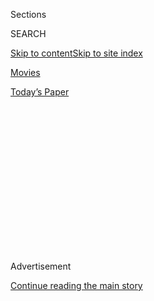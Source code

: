 <div id="app">

<div>

<div>

<div>

<div class="NYTAppHideMasthead css-1q2w90k e1suatyy0">

<div class="section css-ui9rw0 e1suatyy2">

<div class="css-eph4ug er09x8g0">

<div class="css-6n7j50">

</div>

<span class="css-1dv1kvn">Sections</span>

<div class="css-10488qs">

<span class="css-1dv1kvn">SEARCH</span>

</div>

[Skip to content](#site-content)[Skip to site
index](#site-index)

</div>

<div id="masthead-section-label" class="css-1wr3we4 eaxe0e00">

[Movies](https://www.nytimes3xbfgragh.onion/section/movies)

</div>

<div class="css-10698na e1huz5gh0">

</div>

</div>

<div id="masthead-bar-one" class="section hasLinks css-15hmgas e1csuq9d3">

<div class="css-uqyvli e1csuq9d0">

</div>

<div class="css-1uqjmks e1csuq9d1">

</div>

<div class="css-9e9ivx">

[](https://myaccount.nytimes3xbfgragh.onion/auth/login?response_type=cookie&client_id=vi)

</div>

<div class="css-1bvtpon e1csuq9d2">

[Today’s
Paper](https://www.nytimes3xbfgragh.onion/section/todayspaper)

</div>

</div>

</div>

</div>

<div data-aria-hidden="false">

<div id="site-content" data-role="main">

<div>

<div class="css-1aor85t" style="opacity:0.000000001;z-index:-1;visibility:hidden">

<div class="css-1hqnpie">

<div class="css-epjblv">

<span class="css-17xtcya">[Movies](/section/movies)</span><span class="css-x15j1o">|</span><span class="css-fwqvlz">The
Lynn Shelton That Marc Maron
Knew</span>

</div>

<div class="css-k008qs">

<div class="css-1iwv8en">

<span class="css-18z7m18"></span>

<div>

</div>

</div>

<span class="css-1n6z4y">https://nyti.ms/3hUNM8d</span>

<div class="css-1705lsu">

<div class="css-4xjgmj">

<div class="css-4skfbu" data-role="toolbar" data-aria-label="Social Media Share buttons, Save button, and Comments Panel with current comment count" data-testid="share-tools">

  - 
  - 
  - 
  - 
    
    <div class="css-6n7j50">
    
    </div>

  - 
  - 

</div>

</div>

</div>

</div>

</div>

</div>

<div id="NYT_TOP_BANNER_REGION" class="css-13pd83m">

</div>

<div id="top-wrapper" class="css-1sy8kpn">

<div id="top-slug" class="css-l9onyx">

Advertisement

</div>

[Continue reading the main
story](#after-top)

<div class="ad top-wrapper" style="text-align:center;height:100%;display:block;min-height:250px">

<div id="top" class="place-ad" data-position="top" data-size-key="top">

</div>

</div>

<div id="after-top">

</div>

</div>

<div>

<div id="sponsor-wrapper" class="css-1hyfx7x">

<div id="sponsor-slug" class="css-19vbshk">

Supported by

</div>

[Continue reading the main
story](#after-sponsor)

<div id="sponsor" class="ad sponsor-wrapper" style="text-align:center;height:100%;display:block">

</div>

<div id="after-sponsor">

</div>

</div>

<div class="css-186x18t">

</div>

<div class="css-1vkm6nb ehdk2mb0">

# The Lynn Shelton That Marc Maron Knew

</div>

The comedian and podcaster reflects on his relationship with the
filmmaker and TV director who died unexpectedly in May.

<div class="css-79elbk" data-testid="photoviewer-wrapper">

<div class="css-z3e15g" data-testid="photoviewer-wrapper-hidden">

</div>

<div class="css-1a48zt4 ehw59r15" data-testid="photoviewer-children">

![<span class="css-16f3y1r e13ogyst0" data-aria-hidden="true">Lynn
Shelton and Marc Maron, shown in Ireland six months before her death,
worked together and fell in
love.</span><span class="css-cnj6d5 e1z0qqy90" itemprop="copyrightHolder"><span class="css-1ly73wi e1tej78p0">Credit...</span><span><span>Marc
Maron</span></span></span>](https://static01.graylady3jvrrxbe.onion/images/2020/08/01/arts/31shelton-maron1/merlin_175081011_7bbc3ef6-09e8-4ee7-9e6b-56386ac67617-articleLarge.jpg?quality=75&auto=webp&disable=upscale)

</div>

</div>

<div class="css-18e8msd">

<div class="css-vp77d3 epjyd6m0">

<div class="css-hus3qt ey68jwv0" data-aria-hidden="true">

[![Dave
Itzkoff](https://static01.graylady3jvrrxbe.onion/images/2018/02/16/multimedia/author-dave-itzkoff/author-dave-itzkoff-thumbLarge.jpg
"Dave Itzkoff")](https://www.nytimes3xbfgragh.onion/by/dave-itzkoff)

</div>

<div class="css-1baulvz">

By [<span class="css-1baulvz last-byline" itemprop="name">Dave
Itzkoff</span>](https://www.nytimes3xbfgragh.onion/by/dave-itzkoff)

</div>

</div>

  - July 31,
    2020

  - 
    
    <div class="css-4xjgmj">
    
    <div class="css-d8bdto" data-role="toolbar" data-aria-label="Social Media Share buttons, Save button, and Comments Panel with current comment count" data-testid="share-tools">
    
      - 
      - 
      - 
      - 
        
        <div class="css-6n7j50">
        
        </div>
    
      - 
      - 
    
    </div>
    
    </div>

</div>

</div>

<div class="section meteredContent css-1r7ky0e" name="articleBody" itemprop="articleBody">

<div class="css-1fanzo5 StoryBodyCompanionColumn">

<div class="css-53u6y8">

When the writer-director Lynn Shelton [died in
May](https://www.nytimes3xbfgragh.onion/2020/05/16/obituaries/lynn-shelton-dead.html?searchResultPosition=4),
it was a devastating loss to film, to moviegoers who knew her for
intimate low-budget features like
[“Humpday”](https://www.youtube.com/watch?v=RKy63pehrvw) and [“Your
Sister’s Sister,”](https://www.youtube.com/watch?v=wglzH4dUoLQ) and to
TV audiences starting to discover her work as a director on series like
“GLOW” and “The Morning Show.” On Tuesday, she received a posthumous
Emmy directing nomination for the Hulu limited series “Little Fires
Everywhere.”

Shelton, 54, left behind family, friends and frequent collaborators who
included Marc Maron, the comic, actor and host of [the long-running
“WTF” podcast](http://www.wtfpod.com/). Shelton had directed Maron
in her 2019 film, [“Sword of
Trust,”](https://www.youtube.com/watch?v=vWmQyBjrbfU&t=5s) his
stand-up specials “Too Real” (2017) and “End Times Fun” (2020), and his
IFC series, “Maron,” among other shows. They had also been romantically
involved for about a year, after a lengthy and sometimes awkward
courtship that began when Shelton appeared [as a guest on “WTF”
in 2015.](http://www.wtfpod.com/podcast/episodes/episode_627_-_lynn_shelton)

Maron, 56, has not had much opportunity to mourn Shelton privately. As a
comedian and podcaster, he is known for his blunt and relentlessly
confessional approach, and he has embraced the notion of candor even in
his suffering. In the midst of the coronavirus pandemic, Maron said, it
was important to be open about his sorrow for listeners who may be going
through their own difficulties as well as for himself. Reflecting on his
grief, he said, has not diminished it but has helped him understand it
as unavoidable and universal.

</div>

</div>

<div class="css-1fanzo5 StoryBodyCompanionColumn">

<div class="css-53u6y8">

“It’s a terrible experience but it is a fundamental human experience,”
he said. “It’s as common as love. It’s devastating, but we are built to
carry it, for ourselves and for others.”

</div>

</div>

<div class="css-79elbk" data-testid="photoviewer-wrapper">

<div class="css-z3e15g" data-testid="photoviewer-wrapper-hidden">

</div>

<div class="css-1a48zt4 ehw59r15" data-testid="photoviewer-children">

![<span class="css-16f3y1r e13ogyst0" data-aria-hidden="true">Maron
recalled meeting Shelton for his podcast: “I got her and she clearly got
me.”
</span><span class="css-cnj6d5 e1z0qqy90" itemprop="copyrightHolder"><span class="css-1ly73wi e1tej78p0">Credit...</span><span>Erik
Carter for The New York
Times</span></span>](https://static01.graylady3jvrrxbe.onion/images/2020/08/01/arts/31shelton-maron6/merlin_175087587_20e88c2d-53be-4bc6-b877-e271545393d2-articleLarge.jpg?quality=75&auto=webp&disable=upscale)

</div>

</div>

<div class="css-1fanzo5 StoryBodyCompanionColumn">

<div class="css-53u6y8">

In a phone interview from Los Angeles, during which Maron also stopped
to get a drive-through test for Covid-19 (“I’m not sick,” he explained,
“I’m just crazy”), he talked about his memories of Shelton, his
appreciation for her work and how he has tried to process her death,
publicly and in real time. These are edited excerpts from that
conversation.

**You first met Lynn Shelton when she came on your podcast. How did that
come about?**

I had seen in one of the trades that she was working on some project
with my ex-wife \[the writer Mishna Wolff\]. I had never really heard of
her, but I watched a couple of her movies and she seemed like the real
deal. I had her on the podcast and she was very charming and eloquent
about her own process and who she was. I got her and she clearly got me.
That was the beginning of something that became rather intense.

**Listening to that interview now, does it sound like you were already
starting to connect with each other?**

That was definitely there and we both knew it. But we weren’t in a
situation to really do anything about it. \[Shelton was married and
Maron was in another relationship at the time.\] It was difficult. From
that connection, we started our creative relationship, because I wanted
to see her again and get to know her. I knew she was a great director
and why wouldn’t she want to direct my television show?

</div>

</div>

<div class="css-1fanzo5 StoryBodyCompanionColumn">

<div class="css-53u6y8">

**How did you find it working with her on “Maron”?**

She was always very disarming to me. I’m a stubborn, difficult man. And
I was difficult with her, too. She had a vision and she was also
stubborn. But she wasn’t difficult. I would go through my own thing — “I
don’t want to do it that way. Why can’t I do it this way?” It was my
show. But she would eventually do it the way she wanted and convince you
to do it that way too. And it was usually the right way.

**She knew how to get the performance she wanted from you?**

It’s not that she was unassuming. You definitely knew she was in charge.
But she embraced the collaborative process. She would watch what you did
in a take and focus on finding the naturalism that’s possible. Get you
away from locking into a line reading, enable you to open up your
emotional space and get present in what needs to be done in the scene.
She just had a way of doing it that didn’t feel oppressive or wasn’t
something I wanted to fight against, come the third time. \[Laughs\]

</div>

</div>

<div class="css-79elbk" data-testid="photoviewer-wrapper">

<div class="css-z3e15g" data-testid="photoviewer-wrapper-hidden">

</div>

<div class="css-1a48zt4 ehw59r15" data-testid="photoviewer-children">

<div class="css-1xdhyk6 erfvjey0">

<span class="css-1ly73wi e1tej78p0">Image</span>

<div class="css-zjzyr8">

<div data-testid="lazyimage-container" style="height:580px">

</div>

</div>

</div>

<span class="css-16f3y1r e13ogyst0" data-aria-hidden="true">The two at
the Vanity Fair Oscar party earlier this year. They kept their
relationship low-profile for the first few
months.</span><span class="css-cnj6d5 e1z0qqy90" itemprop="copyrightHolder"><span class="css-1ly73wi e1tej78p0">Credit...</span><span>Frazer
Harrison/Getty Images</span></span>

</div>

</div>

<div class="css-1fanzo5 StoryBodyCompanionColumn">

<div class="css-53u6y8">

**You started writing together and she directed you in episodes of
“GLOW.” Did she also appreciate you as a stand-up?**

She was my best audience. \[Chokes up\] There was some sort of
connection that we had — I lost all my self-consciousness, which is no
easy trick. And I don’t even know why. We had similar interests around
food, around music, around humor, around film. Intellectually and
emotionally — spiritually, I don’t know. She meditated twice a day. I
never did that. But she loved to laugh and she was kind of an easy
laugh, but that’s OK. I’ll take it. She would go to the Comedy Store
with me and, over the years, became acutely sensitive to my process. It
got to the point where she would suggest things and I would take the
note, even with my stand-up, which is saying a lot.

**So it made sense to have her direct your stand-up specials, starting
with “Too Real”?**

I told Netflix I wanted her to direct it. They were concerned that she
had never directed a comedy special. I’m like: “She’s done seven
movies\! You think this is rocket science?” She’d already made [“Outside
In,”](https://www.youtube.com/watch?v=s0SdJfplC80) and that’s a little
masterpiece. But she was pretty humble. She got what she wanted as an
artist from realizing her vision. Her focus was on the work. But half of
this game, for most of us, is getting it out there and that’s the
hardest part.

</div>

</div>

<div class="css-1fanzo5 StoryBodyCompanionColumn">

<div class="css-53u6y8">

**How was Netflix finally persuaded to let her do it?**

I told my manager I won’t do the special if she can’t direct it. And
they came back with, they’re also going to put another director who’s
directed specials with her, to guide her through the process. And I said
to my manager, that’s not a great look. Especially if they pull out some
dude. You’re going to have some guy teach her? That’s ridiculous. Just
let her direct it herself. And that’s
all.

</div>

</div>

<div class="css-79elbk" data-testid="photoviewer-wrapper">

<div class="css-z3e15g" data-testid="photoviewer-wrapper-hidden">

</div>

<div class="css-1a48zt4 ehw59r15" data-testid="photoviewer-children">

<div class="css-1xdhyk6 erfvjey0">

<span class="css-1ly73wi e1tej78p0">Image</span>

<div class="css-zjzyr8">

<div data-testid="lazyimage-container" style="height:257.77777777777777px">

</div>

</div>

</div>

<span class="css-16f3y1r e13ogyst0" data-aria-hidden="true">Shelton
directed Maron in two comedy specials, including “Too Real,”
above.</span><span class="css-cnj6d5 e1z0qqy90" itemprop="copyrightHolder"><span class="css-1ly73wi e1tej78p0">Credit...</span><span>Adam
Bettcher/Netflix</span></span>

</div>

</div>

<div class="css-1fanzo5 StoryBodyCompanionColumn">

<div class="css-53u6y8">

**Was it a different dynamic on “Sword of Trust,” which, though you
starred in it, was ultimately her film?**

By that time, we were wrestling with feelings that were deeper than
creative and friendship. She was separated \[from her husband, the host
and actor Kevin Seal\] and the tension had become more intense. We’d
been working on a script together for years and we just weren’t getting
it done. She’s like, “I’m going to write you a movie.” I’m like, “Yeah,
OK, sure.” And she did. She and Mike O’Brien came up with an idea — she
decided, because she drove past a pawnshop, that I would be a pawnshop
owner — and she willed it into existence.

**What was the day-to-day experience like on the film?**

I was cranky and difficult. It was hot down there \[in Birmingham,
Ala.\]. I felt fat. It was very daunting for me, because I was on set
with a lot of monster improvisers. And after a day or two, I said to
Lynn, if you don’t reel them in, I’m going to be this dumb straight man
to a bunch of over-the-top characters. I’m going to be filled with
resentment and I’m not going to be able to ease into this. And Lynn made
an interesting choice to act in that movie \[as the troubled
ex-girlfriend of Maron’s character\]. That scene when she comes to pawn
that ring \[chokes up\], the emotions were real. It’s really Lynn
holding me open, which is something she did in real life, too. Once it
got to a point where she had resolved some stuff in her relationship and
we were able to acknowledge a real love for each other, I actually said
to her — there was drama here — I said, “Look, if we don’t try this,
whatever’s going on here, I’m going to regret it for the rest of my
life.” And so, we did.

**Were you hesitant to acknowledge your relationship on the podcast?**

It took a long time and I’ve learned a lot of lessons around that. My
audience has been through several relationships with me. When you talk
about somebody, they don’t have a voice in it. So choose what you’re
doing there. Once Lynn and I were able to start seeing each other, we
kept a low profile for like three to six months and then she started to
ease into the conversation. I think she was getting upset with it. She
was like: “When can we be who we are? Enough already.” And I’m like,
“Yeah, you’re right.” This quarantine was not the greatest of
situations but it accelerated things. It enabled us to double up our
time together. She had moved all her stuff down here and we were
together all the time. We were cooking and talking and eventually we
started working on the script
again.

</div>

</div>

<div class="css-79elbk" data-testid="photoviewer-wrapper">

<div class="css-z3e15g" data-testid="photoviewer-wrapper-hidden">

</div>

<div class="css-1a48zt4 ehw59r15" data-testid="photoviewer-children">

<div class="css-1xdhyk6 erfvjey0">

<span class="css-1ly73wi e1tej78p0">Image</span>

<div class="css-zjzyr8">

<div data-testid="lazyimage-container" style="height:192.04444444444442px">

</div>

</div>

</div>

<span class="css-16f3y1r e13ogyst0" data-aria-hidden="true">In “Sword of
Trust,” Maron was surrounded by Jillian Bell, left, Jon Bass and
Michaela
Watkins.</span><span class="css-cnj6d5 e1z0qqy90" itemprop="copyrightHolder"><span class="css-1ly73wi e1tej78p0">Credit...</span><span>IFC
Films</span></span>

</div>

</div>

<div class="css-79elbk" data-testid="photoviewer-wrapper">

<div class="css-z3e15g" data-testid="photoviewer-wrapper-hidden">

</div>

<div class="css-1a48zt4 ehw59r15" data-testid="photoviewer-children">

<div class="css-1xdhyk6 erfvjey0">

<span class="css-1ly73wi e1tej78p0">Image</span>

<div class="css-zjzyr8">

<div data-testid="lazyimage-container" style="height:192.6888888888889px">

</div>

</div>

</div>

<span class="css-16f3y1r e13ogyst0" data-aria-hidden="true">Shelton not
only directed “Sword of Trust” but also acted in
it.</span><span class="css-cnj6d5 e1z0qqy90" itemprop="copyrightHolder"><span class="css-1ly73wi e1tej78p0">Credit...</span><span>IFC
Films</span></span>

</div>

</div>

<div class="css-1fanzo5 StoryBodyCompanionColumn">

<div class="css-53u6y8">

**In the time you were together with her, did you see any warnings that
her health was at risk?**

She was not a big doctor person. She was used to a fairly elaborate
daily regimen of supplements and talking to her naturopath. She had
swollen glands in her throat on a Friday. She went and got the Covid
test immediately. It was negative. We got an online appointment with a
physician. She started antibiotics on Saturday. Come Monday, she had a
104-point-something fever. On Wednesday she said her throat didn’t hurt
anymore but the fever was relentless. On Thursday, I’m like, we’ve got
to go to the doctor. She was going to go in that Friday morning to get a
blood panel and that’s when I woke up to her collapsed. I called the
ambulance and she was dead within 18 hours. Acute myeloid leukemia is
what’s on the death certificate. Organ failure is the primary cause and
then acute myeloid leukemia is what they signed off on.

I went \[to the hospital\] that night and spent a few minutes with her
body. It was the heaviest thing I’ve ever done. It was just devastating.
I was blown out, totally traumatized. Totally heartbroken.

**You never took a break from your podcast. Did you consider taking any
time off from the show?**

I didn’t think I owed it to anybody but myself. This is the type of
thing I do. My producer was like: “Dude, we don’t have to do anything.
You just tell me what you want to do.” And I said, I have no control
over these feelings. They’re monstrous. But they’re real. So we posted
[the posthumous episode \[of Shelton’s 2015
interview\]](http://www.wtfpod.com/podcast/in-memoriam-remembering-lynn-shelton).
I got on the mic and stayed in what I was feeling to \[introduce\] that
episode. And I thought, this is going to be good for me. The people that
have been in my audience for a decade can handle it. Ultimately, I felt
like it was the right thing.

**Do you find it at all difficult to ask for people’s sympathies or for
acknowledgment of your grief during a global pandemic?**

</div>

</div>

<div class="css-1fanzo5 StoryBodyCompanionColumn">

<div class="css-53u6y8">

That’s one of the reasons I thought it was good to do it. There’s
nothing but grief around. It’s a tough emotion for people to sit in and
accept. The one thing the pandemic has given me is time to process and
sit with the feelings. I cry every day. The shock and the trauma have
dissipated a little bit, so now I deal with the loss. I have her jacket
that she always wore, and her hat and boots. I have the shirt that I met
her in. I touch these things when I can and try to keep her with me. But
to answer your question, it’s been challenging to be in this much
sadness in a fairly hopeless world. In terms of really experiencing the
feelings that one has with grief and loss, I’ve had the presence to be
in those. Because I have nothing else to do, man.

**Having been able to mourn her with other friends, family members and
colleagues, has that affected your understanding of her?**

I didn’t know her as well as many people knew her, which is something I
found out at memorial events. My history with her was pretty short and
sweet in a way. Romantically it was just a year and change. There are
people who have known her for 25 years. Hearing everybody’s experiences
with her, working on all these films, I’m like, what stories do I have?
But I realized we had a unique frequency to our connection. We saw
ourselves through each other’s eyes. I was really the best version of
me, the way she saw
me.

</div>

</div>

<div class="css-79elbk" data-testid="photoviewer-wrapper">

<div class="css-z3e15g" data-testid="photoviewer-wrapper-hidden">

</div>

<div class="css-1a48zt4 ehw59r15" data-testid="photoviewer-children">

<div class="css-1xdhyk6 erfvjey0">

<span class="css-1ly73wi e1tej78p0">Image</span>

<div class="css-zjzyr8">

<div data-testid="lazyimage-container" style="height:309.3333333333333px">

</div>

</div>

</div>

<span class="css-16f3y1r e13ogyst0" data-aria-hidden="true">For Maron,
“the challenge now is to not get bitter or sad or
angry.”</span><span class="css-cnj6d5 e1z0qqy90" itemprop="copyrightHolder"><span class="css-1ly73wi e1tej78p0">Credit...</span><span>Erik
Carter for The New York Times</span></span>

</div>

</div>

<div class="css-1fanzo5 StoryBodyCompanionColumn">

<div class="css-53u6y8">

**Will you do anything with the screenplay that the two of you were
working on?**

It’s a complicated story. We wrote the draft over a period of years and
there’s a lot of funny stuff in it. We just needed to tighten up this
final scene, and it revolves around how this main character dies of
cancer. \[Pauses\] Yeah. So. That was the unfinished business. I’ve
gotten some people who are asking me, like, why don’t you finish that
script and make it happen? Maybe find another woman to direct it. I
don’t know that it would honor her. Because this was always the thing
that she was going to direct me in. That was the whole idea of it. It
would be upsetting.

**You said in a recent podcast that your grief for Lynn was “expanding
your sense of what love can be.” What did you mean by that?**

</div>

</div>

<div class="css-1fanzo5 StoryBodyCompanionColumn">

<div class="css-53u6y8">

I knew that we were just beginning something and I was very excited to
have felt that. I was still difficult — it wasn’t hostile, it was just
kind of childish. But she seemed to understand that. That opened up my
heart aperture a little bit, to experience things differently. Once I’d
gotten to that place, I could take that openness in the world. I didn’t
have to be afraid of it anymore. The challenge now is to not get bitter
or sad or angry. How do I not do that? How do you stay loving in
something as relentless as what’s going on now? I don’t know. I sit on
my porch and it’s nice out here. It was a lot to lose. But I just try to
stay in her light as much as I can.

**You sounded a little more exuberant at the start of** **[Monday’s
show](http://www.wtfpod.com/podcast/episode-1143-seth-rogen). Is that an
accurate reflection of how you were feeling at the time?**

Yesterday, when I recorded that, was a fairly awful day. There’s a whole
arc of feelings that happen to me every day, and every day in
quarantine’s like a week. I’ve got to wake up and battle the darkness.
I’m going to get up, I’ll make my bed. I’m going to look at a picture of
Lynn. I’m going to maybe pray to nothing, because it feels like a
meditation of some kind. A little trick I learned in sobriety. And then
I’m going to wonder if it’s worth being alive for a while and wonder if
there’s a way to hang myself from the exercise belt that you hook to the
door of the closet. \[Laughs\] And then that goes away, and I cook some
breakfast and I go hike up the mountain or listen to some music.
Feelings aren’t facts. You should have them but don’t act on anything
too rashly. Move through them. So I guess by the time I got to the
garage \[where he records the podcast\], I was having a good 10 minutes
and I was able to capture that. \[Laughs\]

</div>

</div>

<div>

</div>

</div>

<div>

</div>

<div>

</div>

<div>

</div>

<div>

<div id="bottom-wrapper" class="css-1ede5it">

<div id="bottom-slug" class="css-l9onyx">

Advertisement

</div>

[Continue reading the main
story](#after-bottom)

<div id="bottom" class="ad bottom-wrapper" style="text-align:center;height:100%;display:block;min-height:90px">

</div>

<div id="after-bottom">

</div>

</div>

</div>

</div>

</div>

## Site Index

<div>

</div>

## Site Information Navigation

  - [© <span>2020</span> <span>The New York Times
    Company</span>](https://help.nytimes3xbfgragh.onion/hc/en-us/articles/115014792127-Copyright-notice)

<!-- end list -->

  - [NYTCo](https://www.nytco.com/)
  - [Contact
    Us](https://help.nytimes3xbfgragh.onion/hc/en-us/articles/115015385887-Contact-Us)
  - [Work with us](https://www.nytco.com/careers/)
  - [Advertise](https://nytmediakit.com/)
  - [T Brand Studio](http://www.tbrandstudio.com/)
  - [Your Ad
    Choices](https://www.nytimes3xbfgragh.onion/privacy/cookie-policy#how-do-i-manage-trackers)
  - [Privacy](https://www.nytimes3xbfgragh.onion/privacy)
  - [Terms of
    Service](https://help.nytimes3xbfgragh.onion/hc/en-us/articles/115014893428-Terms-of-service)
  - [Terms of
    Sale](https://help.nytimes3xbfgragh.onion/hc/en-us/articles/115014893968-Terms-of-sale)
  - [Site
    Map](https://spiderbites.nytimes3xbfgragh.onion)
  - [Help](https://help.nytimes3xbfgragh.onion/hc/en-us)
  - [Subscriptions](https://www.nytimes3xbfgragh.onion/subscription?campaignId=37WXW)

</div>

</div>

</div>

</div>

